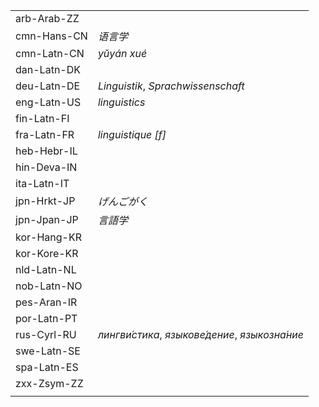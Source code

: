 | | |
|-|-|
| arb-Arab-ZZ |  |
| cmn-Hans-CN | _语言学_ |
| cmn-Latn-CN | _yǔyán xué_ |
| dan-Latn-DK |  |
| deu-Latn-DE | _Linguistik_, _Sprachwissenschaft_ |
| eng-Latn-US | _linguistics_ |
| fin-Latn-FI |  |
| fra-Latn-FR | _linguistique [f]_ |
| heb-Hebr-IL |  |
| hin-Deva-IN |  |
| ita-Latn-IT |  |
| jpn-Hrkt-JP | _げんごがく_ |
| jpn-Jpan-JP | _言語学_ |
| kor-Hang-KR |  |
| kor-Kore-KR |  |
| nld-Latn-NL |  |
| nob-Latn-NO |  |
| pes-Aran-IR |  |
| por-Latn-PT |  |
| rus-Cyrl-RU | _лингви́стика_, _языкове́дение_, _языкозна́ние_ |
| swe-Latn-SE |  |
| spa-Latn-ES |  |
| zxx-Zsym-ZZ |  |
|  |  |
